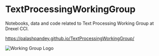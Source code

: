# TextProcessingWorkingGroup
Notebooks, data and code related to Text Processing Working Group at Drexel CCI.

https://palashpandey.github.io/TextProcessingWorkingGroup/

![Working Group Logo](HomePageFiles\TextProcessingGroupEventbrite.png)